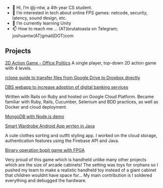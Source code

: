 - 👋 Hi, I’m @j-ntw, a 4th year CS student.
- 👀 I’m interested in tech about online FPS games: netcode, security, latency, sound design, etc.
- 🌱 I’m currently learning Unity
- 📫 How to reach me ... (AT)brutatoasta on Telegram; joshuantw(AT)gmail(DOT)com

## Projects
[2D Action Game - Office Politics](https://github.com/j-ntw/office-politics)
A single player, top-down 2D action game with 4 levels.

[rclone guide to transfer files from Google Drive to Dropbox directly](rclone-guide.md)

[DBS webapp to increase adoption of digital banking services](https://github.com/j-ntw/hex-eye-team-12-Express-Solutions)

Written with Rails on Ruby and hosted on Google Cloud Platform. Became familiar with Ruby, Rails, Cucumber, Selenium and BDD practices, as well as Docker and cloud deployment.

[MongoDB with Node.js demo](https://github.com/j-ntw/escmongonode)

<!---
[Demo Express server to demonstrate CSS styling, written in JS](https://github.com/j-ntw/first_static_express)


[Player vs CPU Battleship boardgame written in Python](https://github.com/j-ntw/battleshiprep)

First major programming project! Learnt Python with it.
--->

[Smart Wardrobe Android App wrrten in Java](https://github.com/j-ntw/shibushi)

A cute clothes sorting and outfit styling app. I worked on the cloud storage, authentication features using the Firebase API and Java.


[Binary operation bopit game with FPGA](https://github.com/j-ntw/bitop)

Very proud of this game which is handheld unlike many other projects which are the size of arcade cabinets! The setting was toys for orphans so I pushed my team to make a realistic handheld toy instead of a giant cabinet that children wouldnt have space for... My main contribution is I soldered everything and debugged the hardware.
